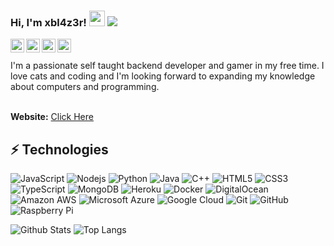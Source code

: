 ### Hi, I'm xbl4z3r! <img src="https://media.giphy.com/media/hvRJCLFzcasrR4ia7z/giphy.gif" width="25px"> ![](https://komarev.com/ghpvc/?username=xbl4z3rr)

<a href="https://discord.com/users/678559901789978624">
  <img align="left" alt="xbl4z3r's Discord" width="22px" src="https://raw.githubusercontent.com/peterthehan/peterthehan/master/assets/discord.svg" />
</a>
<a href="https://youtube.com/xbl4z3r">
  <img align="left" alt="xbl4z3r's Youtbe" width="22px" src="https://raw.githubusercontent.com/peterthehan/peterthehan/master/assets/youtube.svg" />
</a>
<a href="https://open.spotify.com/user/21mjllc64tsfmcqee5zdvzooi">
  <img align="left" alt="xbl4z3r's Spotify" width="22px" src="https://raw.githubusercontent.com/peterthehan/peterthehan/ff2abc82ba18c42902a70c233d165c4e13c5a480/assets/spotify.svg" />
</a>
<img href="https://paypal.me/xbl4z3r" align="left" alt="xbl4z3r's Spotify" width="22px" src="https://raw.githubusercontent.com/peterthehan/peterthehan/ff2abc82ba18c42902a70c233d165c4e13c5a480/assets/paypal.svg" />
<br />

<br />
I'm a passionate self taught backend developer and gamer in my free time. I love cats and coding and I'm looking forward to expanding my knowledge about computers and programming.<br />

<br />

**Website:** [Click Here](https://hyperinc.xyz)<br/>

## ⚡ Technologies

![JavaScript](https://img.shields.io/badge/-JavaScript-black?style=flat-square&logo=javascript)
![Nodejs](https://img.shields.io/badge/-Nodejs-black?style=flat-square&logo=Node.js)
![Python](https://img.shields.io/badge/-Python-black?style=flat-square&logo=Python)
![Java](https://img.shields.io/badge/-java-E34A86?style=flat-square&logo=java)
![C++](https://img.shields.io/badge/-C++-00599C?style=flat-square&logo=c)
![HTML5](https://img.shields.io/badge/-HTML5-E34F26?style=flat-square&logo=html5&logoColor=white)
![CSS3](https://img.shields.io/badge/-CSS3-1572B6?style=flat-square&logo=css3)
![TypeScript](https://img.shields.io/badge/-TypeScript-007ACC?style=flat-square&logo=typescript)
![MongoDB](https://img.shields.io/badge/-MongoDB-black?style=flat-square&logo=mongodb)
![Heroku](https://img.shields.io/badge/-Heroku-430098?style=flat-square&logo=heroku)
![Docker](https://img.shields.io/badge/-Docker-black?style=flat-square&logo=docker)
![DigitalOcean](https://img.shields.io/badge/-Digital%20Ocean-darkblue?style=flat-square&logo=digitalocean)
![Amazon AWS](https://img.shields.io/badge/Amazon%20AWS-232F3E?style=flat-square&logo=amazon-aws)
![Microsoft Azure](https://img.shields.io/badge/Microsoft%20Azure-232F7E?style=flat-square&logo=microsoft-azure)
![Google Cloud](https://img.shields.io/badge/Google%20Cloud-black?style=flat-square&logo=google-cloud)
![Git](https://img.shields.io/badge/-Git-black?style=flat-square&logo=git)
![GitHub](https://img.shields.io/badge/-GitHub-181717?style=flat-square&logo=github)
![Raspberry Pi](https://img.shields.io/badge/-Raspberry%20Pi-C51A4A?style=flat-square&logo=Raspberry-Pi)

![Github Stats](https://github-readme-stats.vercel.app/api?username=xbl4z3rr&count_private=true&show_icons=true&include_all_commits=true&theme=dark)
![Top Langs](https://github-readme-stats.vercel.app/api/top-langs/?username=xbl4z3rr&hide=TeX&layout=compact&theme=dark)
